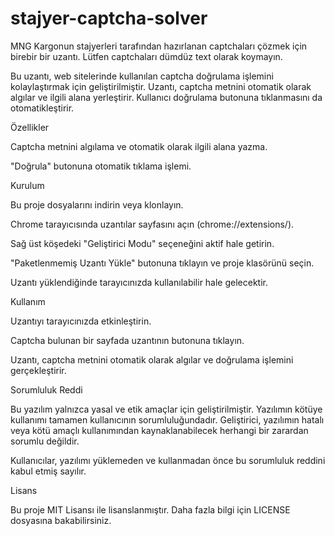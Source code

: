 # stajyer-captcha-solver
MNG Kargonun stajyerleri tarafından hazırlanan captchaları çözmek için birebir bir uzantı. Lütfen captchaları dümdüz text olarak koymayın.


Bu uzantı, web sitelerinde kullanılan captcha doğrulama işlemini kolaylaştırmak için geliştirilmiştir. Uzantı, captcha metnini otomatik olarak algılar ve ilgili alana yerleştirir. Kullanıcı doğrulama butonuna tıklanmasını da otomatikleştirir.

Özellikler

Captcha metnini algılama ve otomatik olarak ilgili alana yazma.

"Doğrula" butonuna otomatik tıklama işlemi.

Kurulum

Bu proje dosyalarını indirin veya klonlayın.

Chrome tarayıcısında uzantılar sayfasını açın (chrome://extensions/).

Sağ üst köşedeki "Geliştirici Modu" seçeneğini aktif hale getirin.

"Paketlenmemiş Uzantı Yükle" butonuna tıklayın ve proje klasörünü seçin.

Uzantı yüklendiğinde tarayıcınızda kullanılabilir hale gelecektir.

Kullanım

Uzantıyı tarayıcınızda etkinleştirin.

Captcha bulunan bir sayfada uzantının butonuna tıklayın.

Uzantı, captcha metnini otomatik olarak algılar ve doğrulama işlemini gerçekleştirir.

Sorumluluk Reddi

Bu yazılım yalnızca yasal ve etik amaçlar için geliştirilmiştir. Yazılımın kötüye kullanımı tamamen kullanıcının sorumluluğundadır. Geliştirici, yazılımın hatalı veya kötü amaçlı kullanımından kaynaklanabilecek herhangi bir zarardan sorumlu değildir.

Kullanıcılar, yazılımı yüklemeden ve kullanmadan önce bu sorumluluk reddini kabul etmiş sayılır.

Lisans

Bu proje MIT Lisansı ile lisanslanmıştır. Daha fazla bilgi için LICENSE dosyasına bakabilirsiniz.
